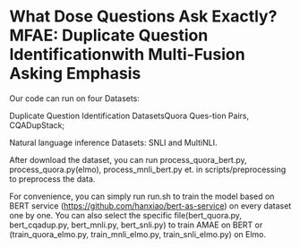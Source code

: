 # What Dose Questions Ask Exactly?  MFAE: Duplicate Question Identificationwith Multi-Fusion Asking Emphasis

Our code can run on four Datasets: 

Duplicate Question Identification DatasetsQuora Ques-tion Pairs, CQADupStack;

Natural language inference Datasets: SNLI and MultiNLI.

After download the dataset, you can run process_quora_bert.py, process_quora.py(elmo), 
process_mnli_bert.py et. in scripts/preprocessing to preprocess the data. 

For convenience, you can simply run run.sh to train the model based on BERT service (https://github.com/hanxiao/bert-as-service) on every dataset one by one.
You can also select the specific file(bert_quora.py, bert_cqadup.py,
bert_mnli.py, bert_snli.py) to train AMAE on BERT or (train_quora_elmo.py, train_mnli_elmo.py, train_snli_elmo.py) on Elmo.

